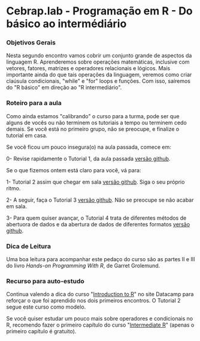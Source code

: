 #  Cebrap.lab - Programação em R - Do básico ao intermédiário

### Objetivos Gerais

Nesta segundo encontro vamos cobrir um conjunto grande de aspectos da linguagem R. Aprenderemos sobre operações matemáticas, inclusive com vetores,  fatores, matrizes e operadores relacionais e lógicos. Mais importante ainda do que tais operações da linguagem, veremos como criar claúsula condicionais, "while" e "for" loops e funções. Com isso, saíremos do "R básico" em direção ao "R intermediário".

### Roteiro para a aula

Como ainda estamos "calibrando" o curso para a turma, pode ser que alguns de vocês ou não terminem os tutoriais a tempo ou terminem cedo demais. Se você está no primeiro grupo, não se preocupe, e finalize o tutorial em casa.

Se você ficou um pouco insegura(o) na aula passada, comece em:

0- Revise rapidamente o Tutorial 1, da aula passada [versão github](https://github.com/leobarone/cebrap_lab_programacao_r/blob/master/tutorials/tutorial01.Rmd).

Se o que fizemos ontem está claro para você, vá para:

1- Tutorial 2 assim que chegar em sala [versão github](https://github.com/leobarone/cebrap_lab_programacao_r/blob/master/tutorials/tutorial02.Rmd). Siga o seu próprio ritmo.

2- A seguir, faça o Tutorial 3 [versão github](https://github.com/leobarone/cebrap_lab_programacao_r/blob/master/tutorials/tutorial03.Rmd). Não se preocupe se não acabar em sala.

3- Para quem quiser avançar, o Tutorial 4 trata de diferentes métodos de abertuora de dados e da abertura de dados de diferentes formatos [versão github](https://github.com/leobarone/cebrap_lab_programacao_r/blob/master/tutorials/tutorial04.Rmd).

### Dica de Leitura

Uma boa leitura para acompanhar este pedaço do curso são as partes II e III do livro _Hands-on Programming With R_, de Garret Grolemund.

### Recurso para auto-estudo

Continua valendo a dica do curso "[Introduction to R](https://www.datacamp.com/courses/free-introduction-to-r)" no site Datacamp para reforçar o que foi aprendido nos dois primeiros encontros. O Tutorial 2 segue este curso como modelo.

Se você quiser estudar um pouco mais sobre operadores e condicionais no R, recomendo fazer o primeiro capítulo do curso "[Intermediate R](https://www.datacamp.com/courses/intermediate-r)" (apenas o primeiro capítulo é gratuito).

